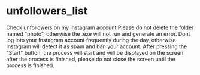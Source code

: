 # unfollowers_list
Check unfollowers on my instagram account
Please do not delete the folder named "photo", otherwise the .exe will not run and generate an error.
Dont log into your Instagram account frequently during the day, otherwise Instagram will detect it as spam and ban your account.
After pressing the "Start" button, the process will start and will be displayed on the screen after the process is finished, please do not close the screen until the process is finished.
